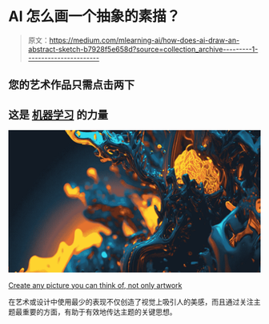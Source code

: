 # AI 怎么画一个抽象的素描？

> 原文：<https://medium.com/mlearning-ai/how-does-ai-draw-an-abstract-sketch-b7928f5e658d?source=collection_archive---------1----------------------->

## 您的艺术作品只需点击两下

## **这是** [**机器学习**](https://open.substack.com/pub/mlearning/p/ai-teaches-me-how-to-draw?r=z7zu8&utm_campaign=post&utm_medium=web) 的力量

[![](img/4b33cdc4d881abae4b3b4e083e4caaa8.png)](https://open.substack.com/pub/mlearning/p/privately-run-state-of-the-art-generator?r=z7zu8&utm_campaign=post&utm_medium=web)

[Create any picture you can think of, not only artwork](https://open.substack.com/pub/mlearning/p/privately-run-state-of-the-art-generator?r=z7zu8&utm_campaign=post&utm_medium=web)

在艺术或设计中使用最少的表现不仅创造了视觉上吸引人的美感，而且通过关注主题最重要的方面，有助于有效地传达主题的关键思想。